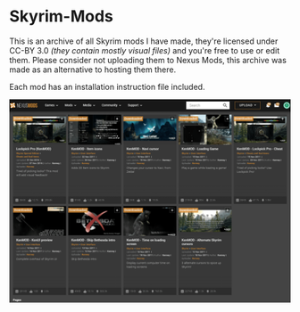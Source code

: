 # Skyrim-Mods

This is an archive of all Skyrim mods I have made, they're licensed under CC-BY 3.0 *(they contain mostly visual files)* and you're free to use or edit them. Please consider not uploading them to Nexus Mods, this archive was made as an alternative to hosting them there.

Each mod has an installation instruction file included.

![Nexus statistics](Stats.png)
